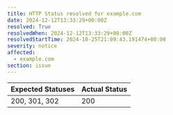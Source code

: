 ```yaml
---
title: HTTP Status resolved for example.com
date: 2024-12-12T13:33:29+00:00Z
resolved: True
resolvedWhen: 2024-12-12T13:33:29+00:00Z
resolvedStartTime: 2024-10-25T21:09:43.191474+00:00
severity: notice
affected:
  - example.com
section: issue
---
```


| Expected Statuses | Actual Status  |
|-------------------|----------------|
| 200, 301, 302 | 200 |
